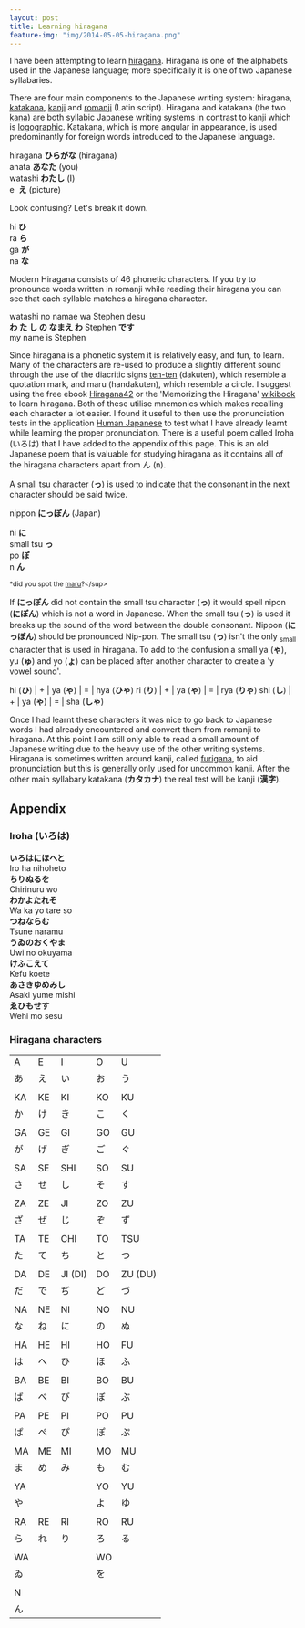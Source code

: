```yaml
---
layout: post
title: Learning hiragana
feature-img: "img/2014-05-05-hiragana.png"
---
```


I have been attempting to learn [hiragana](https://en.wikipedia.org/wiki/Hiragana). 
Hiragana is one of the alphabets used in the Japanese language; more specifically it 
is one of two Japanese syllabaries.

There are four main components to the Japanese writing system: hiragana, 
[katakana](https://en.wikipedia.org/wiki/Katakana"), [kanji](https://en.wikipedia.org/wiki/Kanji") 
and [romanji](https://en.wikipedia.org/wiki/Romanization_of_Japanese") (Latin script). 
Hiragana and katakana (the two [kana](https://en.wikipedia.org/wiki/Kana)) are both syllabic 
Japanese writing systems in contrast to kanji which is [logographic](https://en.wikipedia.org/wiki/Logogram). 
Katakana, which is more angular in appearance, is used predominantly for 
foreign words introduced to the Japanese language.


hiragana **&#12402;&#12425;&#12364;&#12394;** (hiragana)  
anata **&#12354;&#12394;&#12383;** (you)  
watashi **&#12431;&#12383;&#12375;** (I)  
e&nbsp; **&#12360;** (picture)  


Look confusing? Let's break it down.

hi
**&#12402;**  
ra
**&#12425;**  
ga
**&#12364;**  
na
**&#12394;**  

Modern Hiragana consists of 46 phonetic characters. If you try to pronounce words written 
in romanji while reading their hiragana you can see that each syllable matches a hiragana 
character.

watashi no namae wa Stephen desu  
**&#12431; &#12383; &#12375; &#12398; &#12394;&#12414;&#12360; &#12431;** Stephen **&#12391;&#12377;**  
my name is Stephen

Since hiragana is a phonetic system it is relatively easy, and fun, to learn. Many of the 
characters are re-used to produce a slightly different sound through the use of the diacritic 
signs [ten-ten](https://en.wikipedia.org/wiki/Ten-ten) (dakuten), which resemble a 
quotation mark, and  maru (handakuten), which resemble a circle. I suggest using the free ebook 
[Hiragana42](http://cdn.textfugu.com/downloads/ebooks/hiragana42.zip) or the 'Memorizing the 
Hiragana' [wikibook](https://en.wikibooks.org/wiki/Memorizing_the_Hiragana") to learn hiragana. 
Both of these utilise mnemonics which makes recalling each character a lot easier. I found it 
useful to then use the pronunciation tests in the application [Human Japanese](http://www.humanjapanese.com) 
to test what I have already learnt while learning the proper pronunciation. There is a useful 
poem called Iroha (&#12356;&#12429;&#12399;) that I have added to the appendix of this page. 
This is an old Japanese poem that is valuable for studying hiragana as it contains all of the 
hiragana characters apart from &#12435; (n).

A small tsu character (**&#12387;**) is used to indicate that the consonant in the next character should be said twice.

nippon **&#12395;&#12387;&#12413;&#12435;** (Japan)

ni
**&#12395;**  
small tsu
**&#12387;**  
po
**&#12413;**  
n
**&#12435;**

<sup>*did you spot the [maru](https://www.youtube.com/watch?v=2XID_W4neJo")?</sup>

If **&#12395;&#12387;&#12413;&#12435;** did not contain the small tsu character (**&#12387;**) 
it would spell nipon (**&#12395;&#12413;&#12435;**)  which is not a word in Japanese. 
When the small tsu (**&#12387;**) is used it breaks up the sound of the word between the double 
consonant. Nippon (**&#12395;&#12387;&#12413;&#12435;**) should be pronounced Nip-pon. The small 
tsu (**&#12387;**) isn't the only <sub>small</sub> character that is 
used in hiragana. To add to the confusion a small ya (**&#12419;**), yu (**&#12421;**) and yo (**&#12423;**) 
can be placed after another character to create a 'y vowel sound'.

hi (**&#12402;**) | + | ya (**&#12419;**) | = | hya (**&#12402;&#12419;**)
ri (**&#12426;**) | + | ya (**&#12419;**) | = | rya (**&#12426;&#12419;**)
shi (**&#12375;**) | + | ya (**&#12419;**) | = | sha (**&#12375;&#12419;**)

  
Once I had learnt these characters it was nice to 
go back to Japanese words I had already encountered and convert them from romanji to hiragana. 
At this point I am still only able to read a small amount of Japanese writing due to the heavy 
use of the other writing systems. Hiragana is sometimes written around kanji, called 
[furigana](https://en.wikipedia.org/wiki/Furigana), to aid pronunciation but this 
is generally only used for uncommon kanji. After the other main syllabary katakana 
(**&#12459;&#12479;&#12459;&#12490;**) the real test will be kanji (**&#28450;&#23383;**).


## Appendix 
 
### Iroha (&#12356;&#12429;&#12399;)  

**&#12356;&#12429;&#12399;&#12395;&#12411;&#12408;&#12392;**  
Iro ha nihoheto  
**&#12385;&#12426;&#12396;&#12427;&#12434;**  
Chirinuru wo    
**&#12431;&#12363;&#12424;&#12383;&#12428;&#12381;**  
Wa ka yo tare so   
**&#12388;&#12397;&#12394;&#12425;&#12416;**  
Tsune naramu    
**&#12358;&#12432;&#12398;&#12362;&#12367;&#12420;&#12414;**  
Uwi no okuyama  
**&#12369;&#12405;&#12371;&#12360;&#12390;**  
Kefu koete  
**&#12354;&#12373;&#12365;&#12422;&#12417;&#12415;&#12375;**  
Asaki yume mishi    
**&#12433;&#12402;&#12418;&#12379;&#12377;**  
Wehi mo sesu   

### Hiragana characters

<table>
<tr>
<td>A</td>
<td>E</td>
<td>I</td>
<td>O</td>
<td>U</td>
</tr>
<tr>
<td>&#12354;</td>
<td>&#12360;</td>
<td>&#12356;</td>
<td>&#12362;</td>
<td>&#12358;</td>
</tr>
<tr>
<td></td>
</tr>
<tr>
<tr>
<td>KA</td>
<td>KE</td>
<td>KI</td>
<td>KO</td>
<td>KU</td>
</tr>
<tr>
<td>&#12363;</td>
<td>&#12369;</td>
<td>&#12365;</td>
<td>&#12371;</td>
<td>&#12367;</td>
</tr>
<tr>
<td></td>
</tr>
<tr>
<td>GA</td>
<td>GE</td>
<td>GI</td>
<td>GO</td>
<td>GU</td>
</tr>
<tr>
<td>&#12364;</td>
<td>&#12370;</td>
<td>&#12366;</td>
<td>&#12372;</td>
<td>&#12368;</td>
</tr>
<tr>
<td></td>
</tr>
<tr>
<td>SA</td>
<td>SE</td>
<td>SHI</td>
<td>SO</td>
<td>SU</td>
</tr>
<tr>
<td>	&#12373;</td>
<td>&#12379;</td>
<td>	&#12375;</td>
<td>&#12381;</td>
<td>&#12377;</td>
</tr>
<tr>
<td></td>
</tr>
<tr>
<td>ZA</td>
<td>ZE</td>
<td>JI</td>
<td>ZO</td>
<td>ZU</td>
</tr>
<tr>
<td>&#12374;</td>
<td>&#12380;</td>
<td>&#12376;</td>
<td>&#12382;	</td>
<td>&#12378;	</td>
</tr>
<tr>
<td></td>
</tr>
<tr>
<td>TA</td>
<td>TE</td>
<td>CHI</td>
<td>TO</td>
<td>TSU</td>
</tr>
<tr>
<td>&#12383;</td>
<td>&#12390;</td>
<td>&#12385;	</td>
<td>&#12392;</td>
<td>&#12388;	</td>
</tr>
<tr>
<td></td>
</tr>
<tr>
<td>DA</td>
<td>DE</td>
<td>JI (DI)</td>
<td>DO</td>
<td>ZU (DU)</td>
</tr>
<tr>
<td>&#12384;</td>
<td>&#12391;</td>
<td>&#12386;</td>
<td>&#12393;</td>
<td>&#12389;</td>
</tr>
<tr>
<td></td>
</tr>
<tr>
<td>NA</td>
<td>NE</td>
<td>NI</td>
<td>NO</td>
<td>NU</td>
</tr>
<tr>
<td>&#12394;	</td>
<td>&#12397;</td>
<td>&#12395;</td>
<td>&#12398;</td>
<td>&#12396;</td>
</tr>
<tr>
<td></td>
</tr>
<tr>
<td>HA</td>
<td>HE</td>
<td>HI</td>
<td>HO</td>
<td>FU</td>
</tr>
<tr>
<td>&#12399;</td>
<td>&#12408;</td>
<td>&#12402;</td>
<td>&#12411;</td>
<td>&#12405;</td>
</tr>
<tr>
<td></td>
</tr>
<tr>
<td>BA</td>
<td>BE</td>
<td>BI</td>
<td>BO</td>
<td>BU</td>
</tr>
<tr>
<td>&#12400;	</td>
<td>&#12409;	</td>
<td>&#12403;	</td>
<td>	&#12412;</td>
<td>&#12406;</td>
</tr>
<tr>
<td></td>
</tr>
<tr>
<td>PA</td>
<td>PE</td>
<td>PI</td>
<td>PO</td>
<td>PU</td>
</tr>
<tr>
<td>&#12401;	</td>
<td>&#12410;	</td>
<td>&#12404;	</td>
<td>	&#12413;</td>
<td>&#12407;</td>
</tr>
<tr>
<td></td>
</tr>
<tr>
<td>MA</td>
<td>ME</td>
<td>MI</td>
<td>MO</td>
<td>MU</td>
</tr>
<tr>
<td>&#12414;	</td>
<td>&#12417;	</td>
<td>&#12415;	</td>
<td>	&#12418;</td>
<td>&#12416;</td>
</tr>
<tr>
<td></td>
</tr>
<tr>
<td>YA</td>
<td></td>
<td></td>
<td>YO</td>
<td>YU</td>
</tr>
<tr>
<td>&#12420;</td>
<td></td>
<td></td>
<td>	&#12424;</td>
<td>&#12422;</td>
</tr>
<tr>
<td></td>
</tr>
<tr>
<td>RA</td>
<td>RE</td>
<td>RI</td>
<td>RO</td>
<td>RU</td>
</tr>
<tr>
<td>	&#12425;</td>
<td>&#12428;</td>
<td>&#12426;</td>
<td>	&#12429;</td>
<td>&#12427;</td>
</tr>
<tr>
<td></td>
</tr>
<tr>
<td>WA</td>
<td></td>
<td></td>
<td>WO</td>
<td></td>
</tr>
<tr>
<td>	&#12432;</td>
<td></td>
<td></td>
<td>	&#12434;</td>
<td></td>
</tr>
<tr>
<td></td>
</tr>
<tr>
<td>N</td>
<td></td>
<td></td>
<td></td>
<td></td>
</tr>
<tr>
<td>	&#12435;</td>
<td></td>
<td></td>
<td></td>
<td></td>
</tr>
